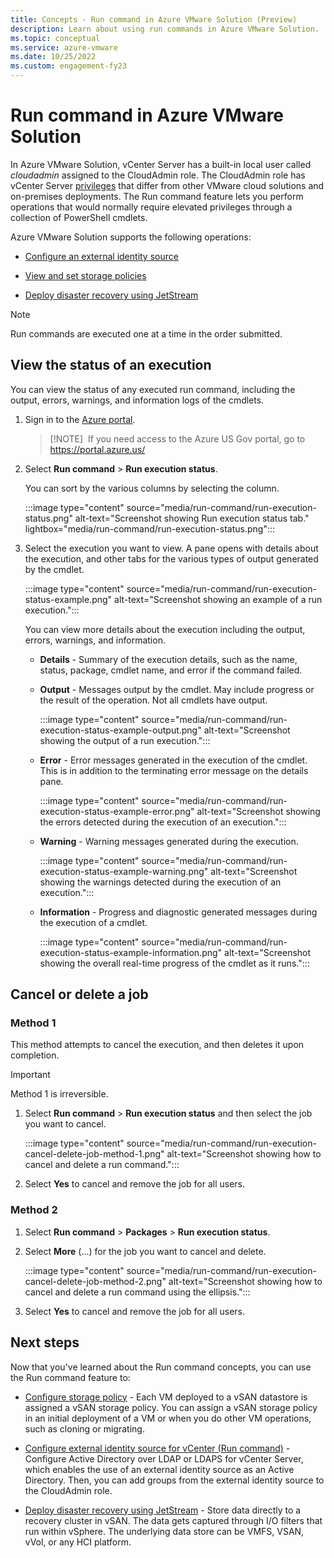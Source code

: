 ```yaml
---
title: Concepts - Run command in Azure VMware Solution (Preview) 
description: Learn about using run commands in Azure VMware Solution. 
ms.topic: conceptual 
ms.service: azure-vmware
ms.date: 10/25/2022
ms.custom: engagement-fy23
---
```




# Run command in Azure VMware Solution

In Azure VMware Solution, vCenter Server has a built-in local user called *cloudadmin* assigned to the CloudAdmin role. The CloudAdmin role has vCenter Server [privileges](concepts-identity.md#vcenter-server-access-and-identity) that differ from other VMware cloud solutions and on-premises deployments. The Run command feature lets you perform operations that would normally require elevated privileges through a collection of PowerShell cmdlets.

Azure VMware Solution supports the following operations:

- [Configure an external identity source](configure-identity-source-vcenter.md)

- [View and set storage policies](configure-storage-policy.md) 

- [Deploy disaster recovery using JetStream](deploy-disaster-recovery-using-jetstream.md)

>[!NOTE]
>Run commands are executed one at a time in the order submitted.

## View the status of an execution

You can view the status of any executed run command, including the output, errors, warnings, and information logs of the cmdlets.

1. Sign in to the [Azure portal](https://portal.azure.com).  
 
   > [!NOTE] 
   > If you need access to the Azure US Gov portal, go to https://portal.azure.us/ 

1. Select **Run command** > **Run execution status**.

   You can sort by the various columns by selecting the column.  

   :::image type="content" source="media/run-command/run-execution-status.png" alt-text="Screenshot showing Run execution status tab." lightbox="media/run-command/run-execution-status.png":::

1. Select the execution you want to view. A pane opens with details about the execution, and other tabs for the various types of output generated by the cmdlet.

   :::image type="content" source="media/run-command/run-execution-status-example.png" alt-text="Screenshot showing an example of a run execution.":::

   You can view more details about the execution including the output, errors, warnings, and information.

   - **Details** - Summary of the execution details, such as the name, status, package, cmdlet name, and error if the command failed. 

   - **Output** - Messages output by the cmdlet. May include progress or the result of the operation. Not all cmdlets have output.

      :::image type="content" source="media/run-command/run-execution-status-example-output.png" alt-text="Screenshot showing the output of a run execution.":::

   - **Error** - Error messages generated in the execution of the cmdlet. This is in addition to the terminating error message on the details pane.

      :::image type="content" source="media/run-command/run-execution-status-example-error.png" alt-text="Screenshot showing the errors detected during the execution of an execution.":::

   - **Warning** - Warning messages generated during the execution.

      :::image type="content" source="media/run-command/run-execution-status-example-warning.png" alt-text="Screenshot showing the warnings detected during the execution of an execution.":::

   - **Information** - Progress and diagnostic generated messages during the execution of a cmdlet.

      :::image type="content" source="media/run-command/run-execution-status-example-information.png" alt-text="Screenshot showing the overall real-time progress of the cmdlet as it runs.":::

## Cancel or delete a job

### Method 1

This method attempts to cancel the execution, and then deletes it upon completion.

>[!IMPORTANT]
>Method 1 is irreversible.

1. Select **Run command** > **Run execution status** and then select the job you want to cancel.

   :::image type="content" source="media/run-command/run-execution-cancel-delete-job-method-1.png" alt-text="Screenshot showing how to cancel and delete a run command.":::

2. Select **Yes** to cancel and remove the job for all users.

### Method 2

1. Select **Run command** > **Packages** > **Run execution status**.

2. Select **More** (...) for the job you want to cancel and delete.

   :::image type="content" source="media/run-command/run-execution-cancel-delete-job-method-2.png" alt-text="Screenshot showing how to cancel and delete a run command using the ellipsis.":::

3. Select **Yes** to cancel and remove the job for all users.

## Next steps

Now that you've learned about the Run command concepts, you can use the Run command feature to:

- [Configure storage policy](configure-storage-policy.md) - Each VM deployed to a vSAN datastore is assigned a vSAN storage policy. You can assign a vSAN storage policy in an initial deployment of a VM or when you do other VM operations, such as cloning or migrating.

- [Configure external identity source for vCenter (Run command)](configure-identity-source-vcenter.md) - Configure Active Directory over LDAP or LDAPS for vCenter Server, which enables the use of an external identity source as an Active Directory. Then, you can add groups from the external identity source to the CloudAdmin role.

- [Deploy disaster recovery using JetStream](deploy-disaster-recovery-using-jetstream.md) - Store data directly to a recovery cluster in vSAN. The data gets captured through I/O filters that run within vSphere. The underlying data store can be VMFS, VSAN, vVol, or any HCI platform.

